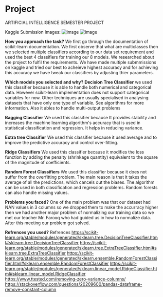 # Project
ARTIFICIAL INTELLIGENCE SEMESTER PROJECT


Kaggle Submission Images:
![image](https://user-images.githubusercontent.com/61775133/147608336-9940619f-bfd1-4313-b1b2-87cf33a626fa.png)
![image](https://user-images.githubusercontent.com/61775133/147608366-6459b14c-8f2a-4e4c-8813-a7b36d228345.png)

**How you approach the task?**
We first go through the documentation of scikit-learn documentation. We first observe that what are multiclasses then we selected multiple classifiers according to our data set
requirement and used the best 4 classifiers for training our 8 models. We researched about the project to fulfil the requirements. We have made multiple submmissions on kaggle and
tried our best to acheieve highest accuracy and for achieving this accuracy we have tweak our classifiers by adjusting thier parameters.

**Which models you selected and why?**
**Decision Tree Classifier**
we used this classifier because it is able to handle both numerical and categorical data. However scikit-learn implementation does not support categorical variables for now. Other techniques are usually specialised in analysing datasets that have only one type of variable. See algorithms for more information.
Also it ables to handle multi-output problems

**Bagging Classifier**
We used this classifier because It provides stability and increases the machine learning algorithm's accuracy that is used in statistical classification and regression. It helps in reducing variance.

**Extra tree Classifier**
We used this classifier because it used average and to improve the predictive accuracy and control over-fitting.

**Ridge Classifiers**
We used this classifier because  it modifies the loss function by adding the penalty (shrinkage quantity) equivalent to the square of the magnitude of coefficients.

**Random Forest Classifiers**
We used this classifier because it does not suffer from the overfitting problem. The main reason is that it takes the average of all the predictions, which cancels out the biases. The algorithm can be used in both classification and regression problems. Random forests can also handle missing values.




**Problems you faced?**
One of the main problem was that our dataset had NAN values in 3 columns so we dropped them to make the accurracy higher then we had another major problem of normalizing our training data so we met our teacher Mr. Farooq who had guided us in how to normalize data. After this meeting our problem got solved. 

**Refrences you used?**
Refrences
https://scikit-learn.org/stable/modules/generated/sklearn.tree.DecisionTreeClassifier.html#sklearn.tree.DecisionTreeClassifier
https://scikit-learn.org/stable/modules/generated/sklearn.tree.ExtraTreeClassifier.html#sklearn.tree.ExtraTreeClassifier
https://scikit-learn.org/stable/modules/generated/sklearn.ensemble.RandomForestClassifier.html#sklearn.ensemble.RandomForestClassifier
https://scikit-learn.org/stable/modules/generated/sklearn.linear_model.RidgeClassifier.html#sklearn.linear_model.RidgeClassifier
https://www.ttested.com/removing-zero-variance-columns/
https://stackoverflow.com/questions/20209600/pandas-dataframe-remove-constant-column
